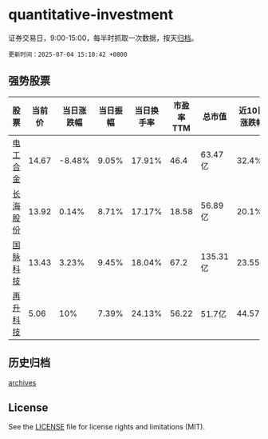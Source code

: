 # quantitative-investment

证券交易日，9:00-15:00，每半时抓取一次数据，按天[归档](archives)。

`更新时间：2025-07-04 15:10:42 +0800`

## 强势股票

|股票|当前价|当日涨跌幅|当日振幅|当日换手率|市盈率TTM|总市值|近10日涨跌幅|
|----|----|----|----|----|----|----|----|
|[电工合金](https://xueqiu.com/S/SZ300697)|14.67|-8.48%|9.05%|17.91%|46.4|63.47亿|32.4%|
|[长海股份](https://xueqiu.com/S/SZ300196)|13.92|0.14%|8.71%|17.17%|18.58|56.89亿|20.1%|
|[国脉科技](https://xueqiu.com/S/SZ002093)|13.43|3.23%|9.45%|18.04%|67.2|135.31亿|23.55%|
|[再升科技](https://xueqiu.com/S/SH603601)|5.06|10%|7.39%|24.13%|56.22|51.7亿|44.57%|

## 历史归档

[archives](archives)

## License

See the [LICENSE](LICENSE) file for license rights and limitations (MIT).